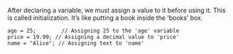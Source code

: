 
After declaring a variable, we must assign a value to it before using it. This is called initialization. It’s like putting a book inside the ‘books’ box.

```jshelllanguage
age = 25;        // Assigning 25 to the 'age' variable
price = 19.99; // Assigning a decimal value to 'price'
name = "Alice"; // Assigning text to 'name'
```
